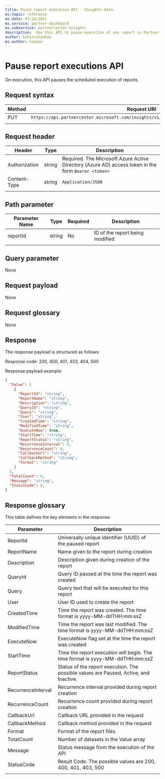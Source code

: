```yaml
---
title: Pause report execution API - Insights data
ms.topic: reference
ms.date: 07/14/2021
ms.service: partner-dashboard
ms.subservice: partnercenter-insights
description:  Use this API to pause execution of any report in Partner Center insights.
author: kshitishsahoo
ms.author: ksahoo
---
```

# Pause report executions API

On execution, this API pauses the scheduled execution of reports.

## Request syntax

|    Method    |    Request URI    |
|    ----    |    ----    |
|    PUT    |    `https://api.partnercenter.microsoft.com/insights/v1/mpn/ScheduledReport/pause/{ReportID}`    |
|        |        |

## Request header

|    Header    |    Type    |    Description    |
|    ----    |    ----    |    ----    |
|    Authorization    |    string    |    Required. The Microsoft Azure Active Directory (Azure AD) access token in the form `Bearer <token>`    |
|    Content-Type    |    string    |    `Application/JSON`    |
|        |        |        |

## Path parameter

|    Parameter Name    |    Type    |    Required    |    Description    |
|    ----    |    ----    |    ----    |    ----    |
|    reportId     |    string    |    No    |    ID of the report being modified     |
|        |        |        |        |

## Query parameter

None

## Request payload

None

## Request glossary

None

## Response

The response payload is structured as follows:

Response code: 200, 400, 401, 403, 404, 500

Response payload example:

```json
{
  "Value": [
    {
      "ReportId": "string",
      "ReportName": "string",
      "Description": "string",
      "QueryId": "string",
      "Query": "string",
      "User": "string",
      "CreatedTime": "string",
      "ModifiedTime": "string",
      "ExecuteNow": true,
      "StartTime": "string",
      "ReportStatus": "string",
      "RecurrenceInterval": 0,
      "RecurrenceCount": 0,
      "CallbackUrl": "string",
      "CallbackMethod": "string",
      "Format": "string"
    }
  ],
  "TotalCount": 0,
  "Message": "string",
  "StatusCode": 0,
}
```

## Response glossary

This table defines the key elements in the response:

|    Parameter    |    Description    |
|    ----    |    ----    |
|    ReportId     |    Universally unique identifier (UUID) of the paused report     |
|    ReportName     |    Name given to the report during creation     |
|    Description     |    Description given during creation of the report     |
|    QueryId     |    Query ID passed at the time the report was created     |
|    Query     |    Query text that will be executed for this report     |
|    User     |    User ID used to create the report     |
|    CreatedTime     |    Time the report was created. The time format is yyyy-MM-ddTHH:mm:ssZ     |
|    ModifiedTime     |    Time the report was last modified. The time format is yyyy-MM-ddTHH:mm:ssZ     |
|    ExecuteNow     |    ExecuteNow flag set at the time the report was created     |
|    StartTime     |    Time the report execution will begin. The time format is yyyy-MM-ddTHH:mm:ssZ     |
|    ReportStatus     |    Status of the report execution. The possible values are Paused, Active, and Inactive.     |
|    RecurrenceInterval     |    Recurrence interval provided during report creation     |
|    RecurrenceCount     |    Recurrence count provided during report creation     |
|    CallbackUrl     |    Callback URL provided in the request     |
|    CallbackMethod    |    Callback method provided in the request    |
|    Format     |    Format of the report files     |
|    TotalCount     |    Number of datasets in the Value array     |
|    Message     |    Status message from the execution of the API     |
|    StatusCode     |    Result Code. The possible values are 200, 400, 401, 403, 500     |
|        |        |
